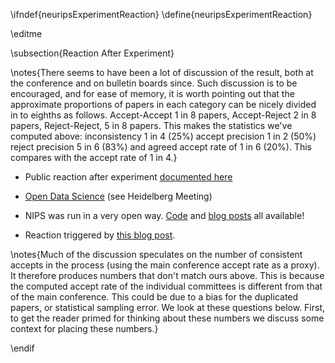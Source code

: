 \ifndef{neuripsExperimentReaction}
\define{neuripsExperimentReaction}

\editme

\subsection{Reaction After Experiment}

\notes{There seems to have been a lot of discussion of the result, both at the conference and on bulletin boards since. Such discussion is to be encouraged, and for ease of memory, it is worth pointing out that the approximate proportions of papers in each category can be nicely divided in to eighths as follows. Accept-Accept 1 in 8 papers, Accept-Reject 2 in 8 papers, Reject-Reject, 5 in 8 papers. This makes the statistics we've computed above: inconsistency 1 in 4 (25%) accept precision 1 in 2 (50%) reject precision 5 in 6 (83%) and agreed accept rate of 1 in 6 (20%). This compares with the accept rate of 1 in 4.}


* Public reaction after experiment [documented here](http://inverseprobability.com/2015/01/16/blogs-on-the-nips-experiment/)

* [Open Data Science](http://inverseprobability.com/2014/07/01/open-data-science/) (see Heidelberg Meeting)

* NIPS was run in a very open way. [Code](https://github.com/sods/conference) and [blog posts](http://inverseprobability.com/2014/12/16/the-nips-experiment/) all available! 

* Reaction triggered by [this blog post](http://blog.mrtz.org/2014/12/15/the-nips-experiment.html). 

\notes{Much of the discussion speculates on the number of consistent accepts in the process (using the main conference accept rate as a proxy). It therefore produces numbers that don't match ours above. This is because the computed accept rate of the individual committees is different from that of the main conference. This could be due to a bias for the duplicated papers, or statistical sampling error. We look at these questions below. First, to get the reader primed for thinking about these numbers we discuss some context for placing these numbers.}

\endif
